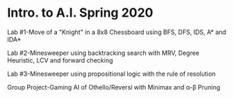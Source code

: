 # Intro. to A.I. Spring 2020
Lab #1-Move of a "Knight" in a 8x8 Chessboard using BFS, DFS, IDS, A* and IDA*

Lab #2-Minesweeper using backtracking search with MRV, Degree Heuristic, LCV and forward checking

Lab #3-Minesweeper using propositional logic with the rule of resolution

Group Project-Gaming AI of Othello/Reversi with Minimax and α-β Pruning
